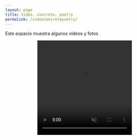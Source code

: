 ```yaml
---
layout: page
title: Video, concrete, poetry
permalink: /videoconcretepoetry/
---
```



Este espacio muestra algunos vídeos y fotos 



<div align = "center" class="myvideo">
   <video controls muted style="display:block; width:300; height:300;" autoplay controls loop="loop">
       <source src="/images/Concretepoetry2.mp4" />
   </video>
</div>




